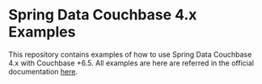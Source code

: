 # Spring Data Couchbase 4.x Examples

This repository contains examples of how to use Spring Data Couchbase 4.x with Couchbase +6.5. 
All examples are here are referred in the official documentation [here](https://docs.spring.io/spring-data/couchbase/docs/4.0.0.RC2/reference/html/#reference).

